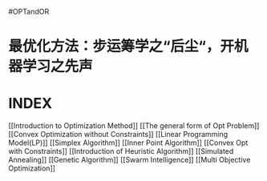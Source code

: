#OPTandOR

# 最优化方法：步运筹学之“后尘“，开机器学习之先声


# INDEX

[[Introduction to Optimization Method]]
[[The general form of Opt Problem]]
[[Convex Optimization without Constraints]]
[[Linear Programming Model(LP)]]
[[Simplex Algorithm]]
[[Inner Point Algorithm]]
[[Convex Opt with Constraints]]
[[Introduction of Heuristic Algorithm]] 
[[Simulated Annealing]]
[[Genetic Algorithm]]
[[Swarm Intelligence]]
[[Multi Objective Optimization]]





